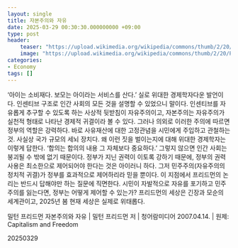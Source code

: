 ```yaml
---
layout: single
title: 자본주의와 자유
date: 2025-03-29 00:30:30.000000000 +09:00
type: post
header:
    teaser: "https://upload.wikimedia.org/wikipedia/commons/thumb/2/20/Portrait_of_Milton_Friedman.jpg/400px-Portrait_of_Milton_Friedman.jpg"
    image: "https://upload.wikimedia.org/wikipedia/commons/thumb/2/20/Portrait_of_Milton_Friedman.jpg/400px-Portrait_of_Milton_Friedman.jpg"
categories:
- Economy
tags: []
---
```


‘아이는 소비재다. 보모는 아이라는 서비스를 산다.’ 실로 위대한 경제학자다운 발언이다. 인센티브 구조로 인간 사회의 모든 것을 설명할 수 있었으니 말이다. 인센티브를 자유롭게 추구할 수 있도록 하는 사상적 뒷받침이 자유주의이고, 자본주의는 자유주의가 실천적 형태로 나타난 경제적 귀결이라 볼 수 있다. 그러나 의외로 이러한 주의에 따르면 정부의 역할은 강력하다. 바로 사유재산에 대한 고정관념을 시민에게 주입하고 관철하는 것. 사실상 국가 규모의 세뇌 장치다. 왜 이런 짓을 벌이는지에 대해 위대한 경제학자는 이렇게 답한다. ‘합의는 합의의 내용 그 자체보다 중요하다.’ 그렇지 않으면 인간 사회는 붕괴될 수 밖에 없기 때문이다. 정부가 지닌 권력이 이토록 강하기 때문에, 정부의 권력 사용은 최소한으로 제어되어야 한다는 것은 아이러니 하다. 그저 민주주의(자유주의의 정치적 귀결)가 정부를 효과적으로 제어하리라 믿을 뿐이다. 이 지점에서 프리드먼의 논리는 반드시 답해야만 하는 질문에 직면한다. 시민이 자발적으로 자유를 포기하고 민주주의를 잃는다면, 정부는 어떻게 제어할 수 있는가? 프리드먼의 세상은 긴장과 모순의 세계관이고, 2025년 봄 현재 세상은 실제로 위태롭다.

밀턴 프리드먼 자본주의와 자유 | 밀턴 프리드먼 저 | 청어람미디어 2007.04.14. | 원제: Capitalism and Freedom

20250329
